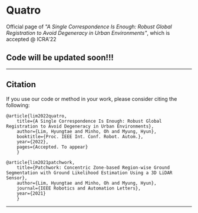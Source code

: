# Quatro 

Official page of *"A Single Correspondence Is Enough: Robust Global Registration to Avoid Degeneracy in Urban Environments"*, which is accepted @ ICRA'22 

## Code will be updated soon!!!


---------

## Citation

If you use our code or method in your work, please consider citing the following:

```
@article{lim2022quatro,
    title={A Single Correspondence Is Enough: Robust Global Registration to Avoid Degeneracy in Urban Environments},
    author={Lim, Hyungtae and Minho, Oh and Myung, Hyun},
    booktitle={Proc. IEEE Int. Conf. Robot. Autom.},
    year={2022},
    pages={Accepted. To appear}
    }
```

```
@article{lim2021patchwork,
    title={Patchwork: Concentric Zone-based Region-wise Ground Segmentation with Ground Likelihood Estimation Using a 3D LiDAR Sensor},
    author={Lim, Hyungtae and Minho, Oh and Myung, Hyun},
    journal={IEEE Robotics and Automation Letters},
    year={2021}
    }
```
---------
